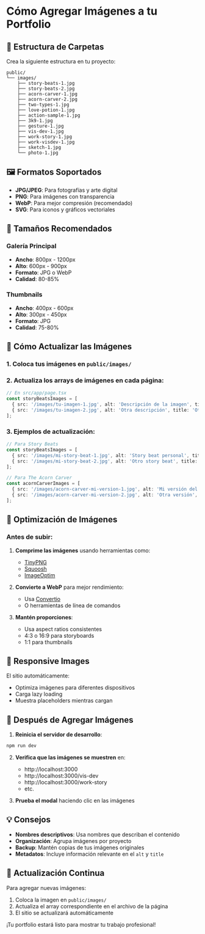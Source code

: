 # Cómo Agregar Imágenes a tu Portfolio

## 📁 Estructura de Carpetas

Crea la siguiente estructura en tu proyecto:

```
public/
└── images/
    ├── story-beats-1.jpg
    ├── story-beats-2.jpg
    ├── acorn-carver-1.jpg
    ├── acorn-carver-2.jpg
    ├── two-types-1.jpg
    ├── love-potion-1.jpg
    ├── action-sample-1.jpg
    ├── 3k9-1.jpg
    ├── gesture-1.jpg
    ├── vis-dev-1.jpg
    ├── work-story-1.jpg
    ├── work-visdev-1.jpg
    ├── sketch-1.jpg
    └── photo-1.jpg
```

## 🖼️ Formatos Soportados

- **JPG/JPEG**: Para fotografías y arte digital
- **PNG**: Para imágenes con transparencia
- **WebP**: Para mejor compresión (recomendado)
- **SVG**: Para iconos y gráficos vectoriales

## 📏 Tamaños Recomendados

### Galería Principal
- **Ancho**: 800px - 1200px
- **Alto**: 600px - 900px
- **Formato**: JPG o WebP
- **Calidad**: 80-85%

### Thumbnails
- **Ancho**: 400px - 600px
- **Alto**: 300px - 450px
- **Formato**: JPG
- **Calidad**: 75-80%

## 🔧 Cómo Actualizar las Imágenes

### 1. Coloca tus imágenes en `public/images/`

### 2. Actualiza los arrays de imágenes en cada página:

```typescript
// En src/app/page.tsx
const storyBeatsImages = [
  { src: '/images/tu-imagen-1.jpg', alt: 'Descripción de la imagen', title: 'Título opcional' },
  { src: '/images/tu-imagen-2.jpg', alt: 'Otra descripción', title: 'Otro título' },
];
```

### 3. Ejemplos de actualización:

```typescript
// Para Story Beats
const storyBeatsImages = [
  { src: '/images/mi-story-beat-1.jpg', alt: 'Story beat personal', title: 'Mi Story Beat 1' },
  { src: '/images/mi-story-beat-2.jpg', alt: 'Otro story beat', title: 'Mi Story Beat 2' },
];

// Para The Acorn Carver
const acornCarverImages = [
  { src: '/images/acorn-carver-mi-version-1.jpg', alt: 'Mi versión del acorn carver', title: 'Acorn Carver - Mi versión 1' },
  { src: '/images/acorn-carver-mi-version-2.jpg', alt: 'Otra versión', title: 'Acorn Carver - Mi versión 2' },
];
```

## 🎨 Optimización de Imágenes

### Antes de subir:
1. **Comprime las imágenes** usando herramientas como:
   - [TinyPNG](https://tinypng.com/)
   - [Squoosh](https://squoosh.app/)
   - [ImageOptim](https://imageoptim.com/)

2. **Convierte a WebP** para mejor rendimiento:
   - Usa [Convertio](https://convertio.co/jpg-webp/)
   - O herramientas de línea de comandos

3. **Mantén proporciones**:
   - Usa aspect ratios consistentes
   - 4:3 o 16:9 para storyboards
   - 1:1 para thumbnails

## 📱 Responsive Images

El sitio automáticamente:
- Optimiza imágenes para diferentes dispositivos
- Carga lazy loading
- Muestra placeholders mientras cargan

## 🚀 Después de Agregar Imágenes

1. **Reinicia el servidor de desarrollo**:
```bash
npm run dev
```

2. **Verifica que las imágenes se muestren** en:
   - http://localhost:3000
   - http://localhost:3000/vis-dev
   - http://localhost:3000/work-story
   - etc.

3. **Prueba el modal** haciendo clic en las imágenes

## 💡 Consejos

- **Nombres descriptivos**: Usa nombres que describan el contenido
- **Organización**: Agrupa imágenes por proyecto
- **Backup**: Mantén copias de tus imágenes originales
- **Metadatos**: Incluye información relevante en el `alt` y `title`

## 🔄 Actualización Continua

Para agregar nuevas imágenes:
1. Coloca la imagen en `public/images/`
2. Actualiza el array correspondiente en el archivo de la página
3. El sitio se actualizará automáticamente

¡Tu portfolio estará listo para mostrar tu trabajo profesional! 